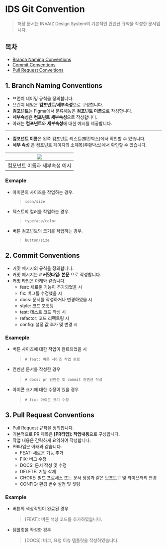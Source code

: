 # IDS Git Convention

> 해당 문서는 INVAIZ Design System의 기본적인 컨벤션 규약을 작성한 문서입니다.

## 목차

- [Branch Naming Conventions](#1-branch-naming-conventions)
- [Commit Conventions](#2-commit-conventions)
- [Pull Request Conveitions](#3-pull-request-conventions)

## 1. Branch Naming Conventions

- 브런치 네이밍 규칙을 정의합니다.
- 브런치 네임은 **컴포넌트/세부속성**으로 구성합니다.
- **컴포넌트**는 Figma에서 분류해놓은 **컴포넌트 이름**으로 작성합니다.
- **세부속성**은 **컴포넌트 세부속성**으로 작성합니다.
- 아래는 **컴포넌트**와 **세부속성**에 대한 예시를 제공합니다.

---

- **컴포넌트 이름**은 왼쪽 컴포넌트 리스트(빨간박스)에서 확인할 수 있습니다.
- **세부 속성** 은 컴포넌트 페이지의 소제목(주황박스)에서 확인할 수 있습니다.

| <img src="https://user-images.githubusercontent.com/40492343/179655238-5f120f87-5d22-4422-b872-432e8db89370.png"> |
| :---------------------------------------------------------------------------------------------------------------: |
|                                           컴포넌트 이름과 세부속성 예시                                           |

### Exmaple

- 아이콘의 사이즈를 작업하는 경우.
  > `icon/size`
- 텍스트의 컬러를 작업하는 경우.
  > `typeface/color`
- 버튼 컴포넌트의 크기를 작업하는 경우.
  > `button/size`

## 2. Commit Conventions

- 커밋 메시지의 규칙을 정의합니다.
- 커밋 메시지는 **# 커밋타입: 본문** 으로 작성합니다.
- 커밋 타입은 아래와 같습니다.
  - feat: 새로운 기능이 추가되었을 시
  - fix: 버그를 수정했을 시
  - docs: 문서를 작성하거나 변경하였을 시
  - style: 코드 포맷팅
  - test: 테스트 코드 작성 시
  - refactor: 코드 리팩토링 시
  - config: 설정 값 추가 및 변경 시

### Exameple

- 버튼 사이즈에 대한 작업이 완료되었을 시
  > `# feat: 버튼 사이즈 작업 완료`
- 컨벤션 문서를 작성한 경우
  > `# docs: pr 컨벤션 및 commit 컨벤션 작성`
- 아이콘 크기에 대한 수정이 있을 경우
  > `# fix: 아이콘 크기 수정`

## 3. Pull Request Conventions

- Pull Request 규칙을 정의합니다.
- 기본적으로 PR 제목은 **[PR타입]: 작업내용**으로 구성합니다.
- 작업 내용은 간략하게 요약하여 작성합니다.
- PR타입은 아래와 같습니다.
  - FEAT: 새로운 기능 추가
  - FIX: 버그 수정
  - DOCS: 문서 작성 및 수정
  - DELETE: 기능 삭제
  - CHORE: 빌드 프로세스 또는 문서 생성과 같은 보조도구 및 라이브러리 변경
  - CONFIG: 환경 변수 설정 및 셋팅

### Example

- 버튼의 색상작업이 완료된 경우
  > [FEAT]: 버튼 색상 코드를 추가하였습니다.
- 템플릿을 작성한 경우
  > [DOCS]: 버그, 요청 이슈 템플릿을 작성하였습니다.
